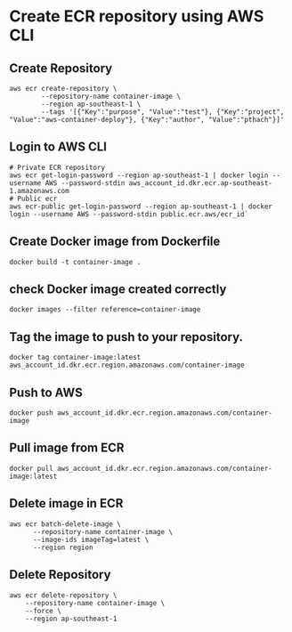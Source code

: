 # Create ECR repository using AWS CLI

## Create Repository
```shell
aws ecr create-repository \
        --repository-name container-image \
        --region ap-southeast-1 \
        --tags '[{"Key":"purpose", "Value":"test"}, {"Key":"project", "Value":"aws-container-deploy"}, {"Key":"author", "Value":"pthach"}]'
```

## Login to AWS CLI
```shell
# Private ECR repository
aws ecr get-login-password --region ap-southeast-1 | docker login --username AWS --password-stdin aws_account_id.dkr.ecr.ap-southeast-1.amazonaws.com
# Public ecr
aws ecr-public get-login-password --region ap-southeast-1 | docker login --username AWS --password-stdin public.ecr.aws/ecr_id`
```

## Create Docker image from Dockerfile
```shell
docker build -t container-image .
```

## check Docker image created correctly
```shell
docker images --filter reference=container-image
```

## Tag the image to push to your repository.
```shell
docker tag container-image:latest aws_account_id.dkr.ecr.region.amazonaws.com/container-image
```

## Push to AWS
```shell
docker push aws_account_id.dkr.ecr.region.amazonaws.com/container-image
```

## Pull image from ECR
```shell
docker pull aws_account_id.dkr.ecr.region.amazonaws.com/container-image:latest
```

## Delete image in ECR
```shell
aws ecr batch-delete-image \
      --repository-name container-image \
      --image-ids imageTag=latest \
      --region region
```

## Delete Repository
```shell
aws ecr delete-repository \
    --repository-name container-image \
    --force \
    --region ap-southeast-1
```